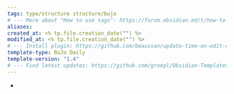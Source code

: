 ```yaml
---
tags: type/structure structure/bujo
# --- More about "How to use tags": https://forum.obsidian.md/t/how-to-use-tags/
aliases: 
created_at: <% tp.file.creation_date("") %>
modified_at: <% tp.file.creation_date("") %>
# --- Install plugin: https://github.com/beaussan/update-time-on-edit-obsidian
template-type: BuJo Daily
template-version: "1.4"
# --- Find latest updates: https://github.com/groepl/Obsidian-Templates
---
```


- 